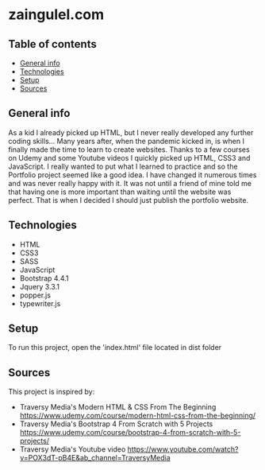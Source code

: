 # zaingulel.com

## Table of contents
* [General info](#general-info)
* [Technologies](#technologies)
* [Setup](#setup)
* [Sources](#sources)


## General info 


As a kid I already picked up HTML, but I never really developed any further coding skills... Many years after, when the pandemic kicked in, is when I finally made the time to learn to create websites. 
Thanks to a few courses on Udemy and some Youtube videos I quickly picked up HTML, CSS3 and JavaScript. 
I really wanted to put what I learned to practice and so the Portfolio project seemed like a good idea. I have changed it numerous times and was never really happy with it. 
It was not until a friend of mine told me that having one is more important than waiting until the website was perfect. That is when I decided I should just publish the portfolio website. 


## Technologies

- HTML
- CSS3
- SASS
- JavaScript
- Bootstrap 4.4.1
- Jquery 3.3.1
- popper.js
- typewriter.js


## Setup
To run this project, open the 'index.html' file located  in dist folder


## Sources

This project is inspired by: 
- Traversy Media's Modern HTML & CSS From The Beginning https://www.udemy.com/course/modern-html-css-from-the-beginning/
- Traversy Media's Bootstrap 4 From Scratch with 5 Projects https://www.udemy.com/course/bootstrap-4-from-scratch-with-5-projects/
- Traversy Media's Youtube video https://www.youtube.com/watch?v=POX3dT-pB4E&ab_channel=TraversyMedia

